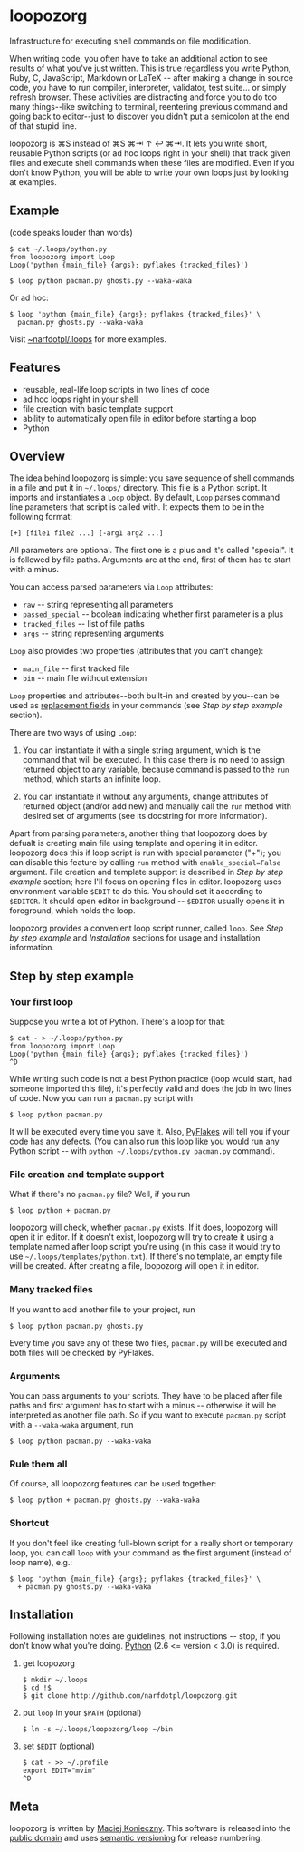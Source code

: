 loopozorg
=========

Infrastructure for executing shell commands on file modification.

When writing code, you often have to take an additional action to
see results of what you've just written.  This is true regardless
you write Python, Ruby, C, JavaScript, Markdown or LaTeX -- after
making a change in source code, you have to run compiler, interpreter,
validator, test suite... or simply refresh browser.  These activities
are distracting and force you to do too many things--like switching to
terminal, reentering previous command and going back to editor--just to
discover you didn't put a semicolon at the end of that stupid line.

loopozorg is ⌘S instead of ⌘S ⌘⇥ ↑ ↩ ⌘⇥.  It lets you write short,
reusable Python scripts (or ad hoc loops right in your shell) that track
given files and execute shell commands when these files are modified.
Even if you don't know Python, you will be able to write your own loops
just by looking at examples.


Example
-------

(code speaks louder than words)

    $ cat ~/.loops/python.py
    from loopozorg import Loop
    Loop('python {main_file} {args}; pyflakes {tracked_files}')

    $ loop python pacman.py ghosts.py --waka-waka

Or ad hoc:

    $ loop 'python {main_file} {args}; pyflakes {tracked_files}' \
      pacman.py ghosts.py --waka-waka


Visit [~narfdotpl/.loops][narf loops] for more examples.

  [narf loops]: http://github.com/narfdotpl/dotfiles/tree/master/home/.loops


Features
--------

  - reusable, real-life loop scripts in two lines of code
  - ad hoc loops right in your shell
  - file creation with basic template support
  - ability to automatically open file in editor before starting a loop
  - Python


Overview
--------

The idea behind loopozorg is simple: you save sequence of shell commands
in a file and put it in `~/.loops/` directory.  This file is a Python
script.  It imports and instantiates a `Loop` object.  By default,
`Loop` parses command line parameters that script is called with.  It
expects them to be in the following format:

    [+] [file1 file2 ...] [-arg1 arg2 ...]

All parameters are optional.  The first one is a plus and it's called
"special".  It is followed by file paths.  Arguments are at the end,
first of them has to start with a minus.

You can access parsed parameters via `Loop` attributes:

  - `raw` -- string representing all parameters
  - `passed_special` -- boolean indicating whether first parameter is
    a plus
  - `tracked_files` -- list of file paths
  - `args` -- string representing arguments

`Loop` also provides two properties (attributes that you can't change):

  - `main_file` -- first tracked file
  - `bin` -- main file without extension


`Loop` properties and attributes--both built-in and created by you--can
be used as [replacement fields][rf] in your commands (see *Step by step
example* section).

  [rf]: http://docs.python.org/library/string.html#format-string-syntax


There are two ways of using `Loop`:

  1. You can instantiate it with a single string argument, which is the
     command that will be executed.  In this case there is no need to
     assign returned object to any variable, because command is passed
     to the `run` method, which starts an infinite loop.

  2. You can instantiate it without any arguments, change attributes of
     returned object (and/or add new) and manually call the `run` method
     with desired set of arguments (see its docstring for more
     information).


Apart from parsing parameters, another thing that loopozorg does by
defualt is creating main file using template and opening it in editor.
loopozorg does this if loop script is run with special parameter
("+"); you can disable this feature by calling `run` method with
`enable_special=False` argument.  File creation and template support is
described in *Step by step example* section; here I'll focus on opening
files in editor. loopozorg uses environment variable `$EDIT` to do this.
You should set it according to `$EDITOR`.  It should open editor in
background -- `$EDITOR` usually opens it in foreground, which holds the
loop.

loopozorg provides a convenient loop script runner, called `loop`.
See *Step by step example* and *Installation* sections for usage and
installation information.


Step by step example
--------------------

### Your first loop

Suppose you write a lot of Python.  There's a loop for that:

    $ cat - > ~/.loops/python.py
    from loopozorg import Loop
    Loop('python {main_file} {args}; pyflakes {tracked_files}')
    ^D

While writing such code is not a best Python practice (loop would start,
had someone imported this file), it's perfectly valid and does the job
in two lines of code.  Now you can run a `pacman.py` script with

    $ loop python pacman.py

It will be executed every time you save it.  Also, [PyFlakes][] will
tell you if your code has any defects.  (You can also run this loop
like you would run any Python script -- with `python ~/.loops/python.py
pacman.py` command).

  [PyFlakes]: http://divmod.org/trac/wiki/DivmodPyflakes


### File creation and template support

What if there's no `pacman.py` file?  Well, if you run

    $ loop python + pacman.py

loopozorg will check, whether `pacman.py` exists.  If it does, loopozorg
will open it in editor.  If it doesn't exist, loopozorg will try to
create it using a template named after loop script you're using (in this
case it would try to use `~/.loops/templates/python.txt`).  If there's
no template, an empty file will be created.  After creating a file,
loopozorg will open it in editor.


### Many tracked files

If you want to add another file to your project, run

    $ loop python pacman.py ghosts.py

Every time you save any of these two files, `pacman.py` will be executed
and both files will be checked by PyFlakes.


### Arguments

You can pass arguments to your scripts.  They have to be placed after
file paths and first argument has to start with a minus -- otherwise it
will be interpreted as another file path.  So if you want to execute
`pacman.py` script with a `--waka-waka` argument, run

    $ loop python pacman.py --waka-waka


### Rule them all

Of course, all loopozorg features can be used together:

    $ loop python + pacman.py ghosts.py --waka-waka


### Shortcut

If you don't feel like creating full-blown script for a really short
or temporary loop, you can call `loop` with your command as the first
argument (instead of loop name), e.g.:

    $ loop 'python {main_file} {args}; pyflakes {tracked_files}' \
      + pacman.py ghosts.py --waka-waka


Installation
------------

Following installation notes are guidelines, not instructions -- stop,
if you don't know what you're doing. [Python][] (2.6 <= version < 3.0)
is required.

  [Python]: http://python.org/


 1. get loopozorg

        $ mkdir ~/.loops
        $ cd !$
        $ git clone http://github.com/narfdotpl/loopozorg.git

 2. put `loop` in your `$PATH` (optional)

        $ ln -s ~/.loops/loopozorg/loop ~/bin

 3. set `$EDIT` (optional)

        $ cat - >> ~/.profile
        export EDIT="mvim"
        ^D


Meta
----

loopozorg is written by [Maciej Konieczny][].  This software is released
into the [public domain][] and uses [semantic versioning][] for release
numbering.

  [Maciej Konieczny]: http://narf.pl/
  [public domain]: http://unlicense.org/
  [semantic versioning]: http://semver.org/
